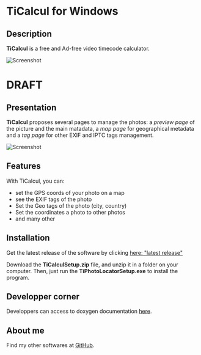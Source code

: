 # TiCalcul for Windows

## Description

**TiCalcul** is a free and Ad-free video timecode calculator.

![Screenshot](images/TC-preview.png)

# DRAFT

## Presentation

**TiCalcul** proposes several pages to manage the photos: a *preview page* of the picture and the main matadata, a *map page* for geographical metadata and a *tag page* for other EXIF and IPTC tags management.

![Screenshot](images/TPL-carte.png)



## Features

With TiCalcul, you can:

* set the GPS coords of your photo on a map
* see the EXIF tags of the photo
* Set the Geo tags of the photo (city, country)
* Set the coordinates a  photo to other photos
* and many other

## Installation

Get the latest release of the software by clicking [here: "latest release"](https://github.com/Sphinkie/TiCalcul/releases/latest/download/TiPhotoLocatorSetup.zip)

Download the **TiCalculSetup.zip** file, and unzip it in a folder on your computer.
Then, just run the **TiPhotoLocatorSetup.exe** to install the program.

## Developper corner

Developpers can access to doxygen documentation [here](https://sphinkie.github.io/TiCalcul/doxygen/html/index.html).

## About me

Find my other softwares at [GitHub](https://sphinkie.github.io).
